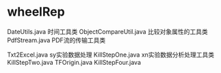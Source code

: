 # wheelRep
DateUtils.java  时间工具类
ObjectCompareUtil.java 比较对象属性的工具类
PdfStream.java  PDF流的传输工具类

Txt2Excel.java  sy实验数据处理
KillStepOne.java  xn实验数据分析处理工具类
KillStepTwo.java
TFOrigin.java
KillStepFour.java
